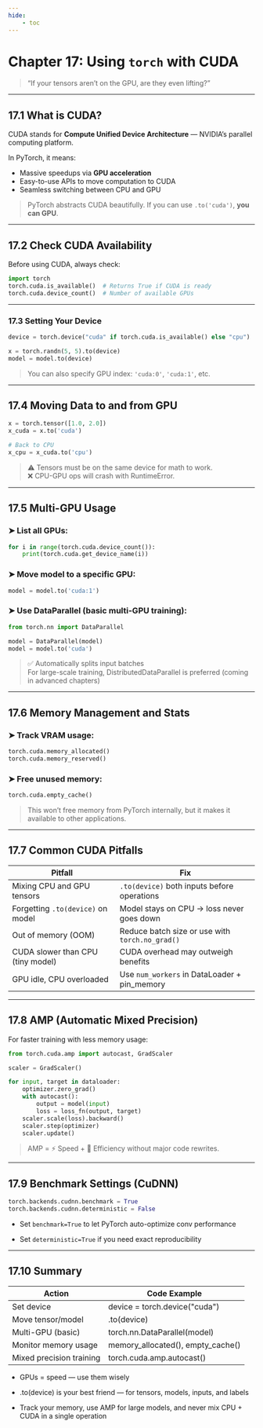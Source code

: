 ```yaml
---
hide:
    - toc
---
```


# Chapter 17: Using `torch` with CUDA

> “If your tensors aren’t on the GPU, are they even lifting?”

---

## 17.1 What is CUDA?

CUDA stands for **Compute Unified Device Architecture** — NVIDIA’s parallel computing platform.

In PyTorch, it means:

- Massive speedups via **GPU acceleration**  
- Easy-to-use APIs to move computation to CUDA  
- Seamless switching between CPU and GPU  

> PyTorch abstracts CUDA beautifully. If you can use `.to('cuda')`, **you can GPU**.

---

## 17.2 Check CUDA Availability

Before using CUDA, always check:

```python
import torch
torch.cuda.is_available()  # Returns True if CUDA is ready
torch.cuda.device_count()  # Number of available GPUs
```

---

### 17.3 Setting Your Device
```python
device = torch.device("cuda" if torch.cuda.is_available() else "cpu")

x = torch.randn(5, 5).to(device)
model = model.to(device)
```
> You can also specify GPU index: `'cuda:0'`, `'cuda:1'`, etc.

---

## 17.4 Moving Data to and from GPU
```python
x = torch.tensor([1.0, 2.0])
x_cuda = x.to('cuda')

# Back to CPU
x_cpu = x_cuda.to('cpu')
```
> ⚠️ Tensors must be on the same device for math to work. <br>
❌ CPU-GPU ops will crash with RuntimeError.

---

##  17.5 Multi-GPU Usage

### ➤ List all GPUs:
```python
for i in range(torch.cuda.device_count()):
    print(torch.cuda.get_device_name(i))
```

### ➤ Move model to a specific GPU:
```python
model = model.to('cuda:1')
```

### ➤ Use DataParallel (basic multi-GPU training):
```python
from torch.nn import DataParallel

model = DataParallel(model)
model = model.to('cuda')
```
> ✅ Automatically splits input batches <br>
For large-scale training, DistributedDataParallel is preferred (coming in advanced chapters)

---

## 17.6 Memory Management and Stats

### ➤ Track VRAM usage:
```python
torch.cuda.memory_allocated()
torch.cuda.memory_reserved()
```

### ➤ Free unused memory:
```python
torch.cuda.empty_cache()
```
> This won’t free memory from PyTorch internally, but it makes it available to other applications.

---

##  17.7 Common CUDA Pitfalls

|Pitfall	                                |Fix                                                |
|-------------------------------------------|---------------------------------------------------|
|Mixing CPU and GPU tensors	                |`.to(device)` both inputs before operations          |
|Forgetting `.to(device)` on model	        |Model stays on CPU → loss never goes down          |
|Out of memory (OOM)	                    |Reduce batch size or use with `torch.no_grad()`      |
|CUDA slower than CPU (tiny model)	        |CUDA overhead may outweigh benefits                |
|GPU idle, CPU overloaded	                |Use `num_workers` in DataLoader + pin_memory         |


---

## 17.8 AMP (Automatic Mixed Precision)

For faster training with less memory usage:
```python
from torch.cuda.amp import autocast, GradScaler

scaler = GradScaler()

for input, target in dataloader:
    optimizer.zero_grad()
    with autocast():
        output = model(input)
        loss = loss_fn(output, target)
    scaler.scale(loss).backward()
    scaler.step(optimizer)
    scaler.update()
```
> AMP = ⚡ Speed + 💾 Efficiency without major code rewrites.


---

## 17.9 Benchmark Settings (CuDNN)
```python
torch.backends.cudnn.benchmark = True
torch.backends.cudnn.deterministic = False
```
- Set `benchmark=True` to let PyTorch auto-optimize conv performance

- Set `deterministic=True` if you need exact reproducibility

---

## 17.10 Summary

|Action	                    |Code Example                          |
|---------------------------|--------------------------------------|
|Set device	                |device = torch.device("cuda")         |
|Move tensor/model	        |.to(device)                           |
|Multi-GPU (basic)	        |torch.nn.DataParallel(model)          |
|Monitor memory usage	    |memory_allocated(), empty_cache()     |
|Mixed precision training	|torch.cuda.amp.autocast()             |

-  GPUs = speed — use them wisely

- .to(device) is your best friend — for tensors, models, inputs, and labels

- Track your memory, use AMP for large models, and never mix CPU + CUDA in a single operation